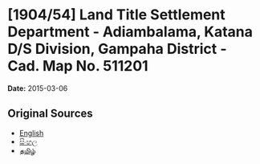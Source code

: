 # [1904/54] Land Title Settlement Department - Adiambalama, Katana D/S Division, Gampaha District - Cad. Map No. 511201

**Date:** 2015-03-06

## Original Sources

- [English](https://documents.gov.lk/view/extra-gazettes/2015/3/1904-54_E.pdf)
- [සිංහල](https://documents.gov.lk/view/extra-gazettes/2015/3/1904-54_S.pdf)
- [தமிழ்](https://documents.gov.lk/view/extra-gazettes/2015/3/1904-54_T.pdf)

